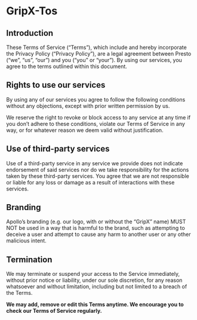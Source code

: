 # GripX-Tos

## Introduction
These Terms of Service (“Terms”), which include and hereby incorporate the Privacy Policy (“Privacy Policy”), are a legal agreement between Presto (“we”, “us”, “our”) and you (“you” or “your”). By using our services, you agree to the terms outlined within this document.

## Rights to use our services
By using any of our services you agree to follow the following conditions without any objections, except with prior written permission by us.

We reserve the right to revoke or block access to any service at any time if you don’t adhere to these conditions, violate our Terms of Service in any way, or for whatever reason we deem valid without justification.

## Use of third-party services
Use of a third-party service in any service we provide does not indicate endorsement of said services nor do we take responsibility for the actions taken by these third-party services. You agree that we are not responsible or liable for any loss or damage as a result of interactions with these services.

## Branding
Apollo’s branding (e.g. our logo, with or without the “GripX” name) MUST NOT be used in a way that is harmful to the brand, such as attempting to deceive a user and attempt to cause any harm to another user or any other malicious intent.

## Termination
We may terminate or suspend your access to the Service immediately, without prior notice or liability, under our sole discretion, for any reason whatsoever and without limitation, including but not limited to a breach of the Terms.

**We may add, remove or edit this Terms anytime. We encourage you to check our Terms of Service regularly.**
